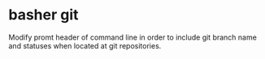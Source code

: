 # basher git

Modify promt header of command line in order to include git branch name and statuses when located at git repositories.
